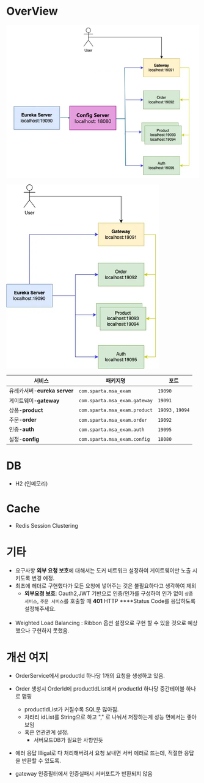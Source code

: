 
# OverView

![img_1.png](img_1.png)

![img.png](img.png)

| 서비스                   | 패키지명                          | 포트                |
|-----------------------|-------------------------------|-------------------|
| 유레카서버-**eureka server** | `com.sparta.msa_exam`         | `19090`           |
| 게이트웨이-**gateway**     | `com.sparta.msa_exam.gateway` | `19091`           |
| 상품-**product**        | `com.sparta.msa_exam.product` | `19093` , `19094` |
| 주문-**order**          | `com.sparta.msa_exam.order`   | `19092`           |
| 인증-**auth**           | `com.sparta.msa_exam.auth`    | `19095`           |
| 설정-**config**         | `com.sparta.msa_exam.config`  | `18080`           |

# DB
- H2 (인메모리)

# Cache
- Redis Session Clustering

# 기타
- 요구사항 **외부 요청 보호**에 대해서는 도커 네트워크 설정하여 게이트웨이만 노출 시키도록 변경 예정.
- 최초에 헤더로 구현했다가 모든 요청에 넣어주는 것은 불필요하다고 생각하여 제외
  - **외부요청 보호**: Oauth2,JWT 기반으로 인증/인가를 구성하여 인가 없이 `상품 서비스`, `주문 서비스`를 호출할 때
          **401** HTTP ****Status Code를 응답하도록 설정해주세요.
      <br></br>
- Weighted Load Balancing : Ribbon 옵션 설정으로 구현 할 수 있을 것으로 예상했으나 구현하지 못했음.

# 개선 여지

- OrderService에서 productId 하나당 1개의 요청을 생성하고 있음.
- Order 생성시 OrderId에 productIdList에서 productId 하나당 중간테이블 하나로 맵핑
  - productIdList가 커질수록 SQL문 많아짐.
  - 차라리 idList를 String으로 하고 "," 로 나눠서 저장하는게 성능 면에서는 좋아보임
  - 혹은 연관관계 설정.
    - 서버모드DB가 필요한 사항인듯

- 에러 응답 Illigal로 다 처리해버려서 요청 보내면 서버 에러로 뜨는데, 적절한 응답을 반환할 수 있도록.
- gateway 인증필터에서 인증실패시 서버포트가 반환되지 않음

